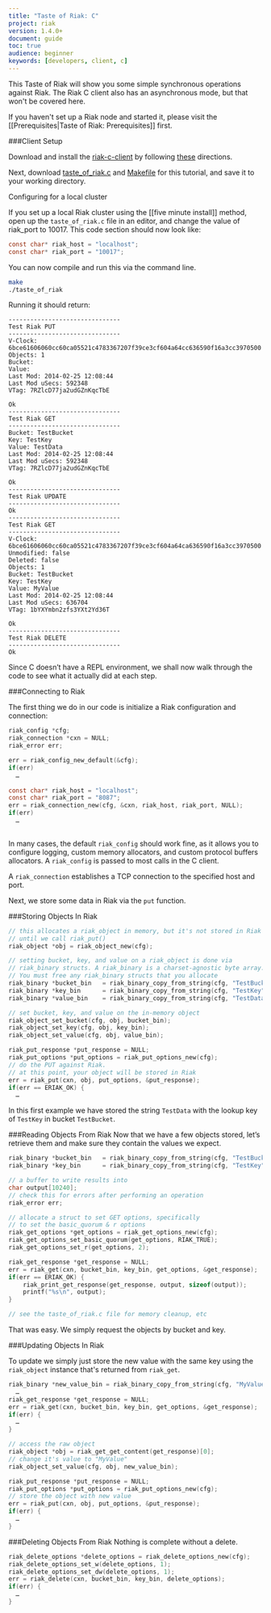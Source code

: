 ```yaml
---
title: "Taste of Riak: C"
project: riak
version: 1.4.0+
document: guide
toc: true
audience: beginner
keywords: [developers, client, c]
---
```


This Taste of Riak will show you some simple synchronous operations against Riak. The Riak C client also has an asynchronous mode, but that won't be covered here.

If you haven't set up a Riak node and started it, please visit the [[Prerequisites|Taste of Riak: Prerequisites]] first.

###Client Setup

Download and install the [riak-c-client](https://github.com/basho/riak-c-client) by following [these](https://github.com/basho/riak-c-client#building) directions.

Next, download [taste_of_riak.c](https://raw.github.com/basho/taste-of-riak/master/c/taste_of_riak.c) and [Makefile](https://raw.github.com/basho/taste-of-riak/master/c/Makefile) for this tutorial, and save it to your working directory.

<div class="note">
<div class="title">Configuring for a local cluster</div>

If you set up a local Riak cluster using the [[five minute install]] method, open up the `taste_of_riak.c` file in an editor, and change the value of riak_port to 10017.  This code section should now look like:


```c
const char* riak_host = "localhost";
const char* riak_port = "10017";
```

</div>

You can now compile and run this via the command line.

```bash
make
./taste_of_riak
```

Running it should return:

```text
-------------------------------
Test Riak PUT
-------------------------------
V-Clock: 6bce61606060cc60ca05521c4783367207f39ce3cf604a64cc636590f16a3cc3970500
Objects: 1
Bucket:
Value:
Last Mod: 2014-02-25 12:08:44
Last Mod uSecs: 592348
VTag: 7RZlcD77ja2udGZnKqcTbE

Ok
-------------------------------
Test Riak GET
-------------------------------
Bucket: TestBucket
Key: TestKey
Value: TestData
Last Mod: 2014-02-25 12:08:44
Last Mod uSecs: 592348
VTag: 7RZlcD77ja2udGZnKqcTbE

Ok
-------------------------------
Test Riak UPDATE
-------------------------------
Ok
-------------------------------
Test Riak GET
-------------------------------
V-Clock: 6bce61606060cc60ca05521c4783367207f39ce3cf604a64ca636590f16a3cc3970500
Unmodified: false
Deleted: false
Objects: 1
Bucket: TestBucket
Key: TestKey
Value: MyValue
Last Mod: 2014-02-25 12:08:44
Last Mod uSecs: 636704
VTag: 1bYXYmbn2zfs3YXt2Yd36T

Ok
-------------------------------
Test Riak DELETE
-------------------------------
Ok
```

Since C doesn’t have a REPL environment, we shall now walk through the code to see what it actually did at each step.  

###Connecting to Riak

The first thing we do in our code is initialize a Riak configuration and connection:

```c
riak_config *cfg;
riak_connection *cxn = NULL;
riak_error err;

err = riak_config_new_default(&cfg);
if(err)
  …
  
const char* riak_host = "localhost";
const char* riak_port = "8087";
err = riak_connection_new(cfg, &cxn, riak_host, riak_port, NULL);
if(err) 
  …
 
```

In many cases, the default `riak_config` should work fine, as it allows you to configure logging, custom memory allocators, and custom protocol buffers allocators. A `riak_config` is passed to most calls in the C client. 

A `riak_connection` establishes a TCP connection to the specified host and port. 

Next, we store some data in Riak via the `put` function. 

###Storing Objects In Riak

```c
// this allocates a riak_object in memory, but it's not stored in Riak
// until we call riak_put()
riak_object *obj = riak_object_new(cfg);

// setting bucket, key, and value on a riak_object is done via
// riak_binary structs. A riak_binary is a charset-agnostic byte array.
// You must free any riak_binary structs that you allocate
riak_binary *bucket_bin   = riak_binary_copy_from_string(cfg, "TestBucket");
riak_binary *key_bin      = riak_binary_copy_from_string(cfg, "TestKey");
riak_binary *value_bin    = riak_binary_copy_from_string(cfg, "TestData");

// set bucket, key, and value on the in-memory object
riak_object_set_bucket(cfg, obj, bucket_bin);
riak_object_set_key(cfg, obj, key_bin);
riak_object_set_value(cfg, obj, value_bin);

riak_put_response *put_response = NULL;
riak_put_options *put_options = riak_put_options_new(cfg);
// do the PUT against Riak.
// at this point, your object will be stored in Riak
err = riak_put(cxn, obj, put_options, &put_response);
if(err == ERIAK_OK) {
  …
```

In this first example we have stored the string `TestData` with the lookup key of `TestKey` in bucket `TestBucket`.  

###Reading Objects From Riak
Now that we have a few objects stored, let’s retrieve them and make sure they contain the values we expect.

```c
riak_binary *bucket_bin   = riak_binary_copy_from_string(cfg, "TestBucket");
riak_binary *key_bin      = riak_binary_copy_from_string(cfg, "TestKey");

// a buffer to write results into
char output[10240];
// check this for errors after performing an operation
riak_error err;

// allocate a struct to set GET options, specifically
// to set the basic_quorum & r options
riak_get_options *get_options = riak_get_options_new(cfg);
riak_get_options_set_basic_quorum(get_options, RIAK_TRUE);
riak_get_options_set_r(get_options, 2);

riak_get_response *get_response = NULL;
err = riak_get(cxn, bucket_bin, key_bin, get_options, &get_response);
if(err == ERIAK_OK) {
    riak_print_get_response(get_response, output, sizeof(output));
    printf("%s\n", output);
}

// see the taste_of_riak.c file for memory cleanup, etc
```

That was easy.  We simply request the objects by bucket and key. 

###Updating Objects In Riak

To update we simply just store the new value with the same key using the `riak_object` instance that's returned from `riak_get`.


```c
riak_binary *new_value_bin = riak_binary_copy_from_string(cfg, "MyValue");
  …
riak_get_response *get_response = NULL;
err = riak_get(cxn, bucket_bin, key_bin, get_options, &get_response);
if(err) {
  …
}

// access the raw object
riak_object *obj = riak_get_get_content(get_response)[0];
// change it's value to "MyValue"
riak_object_set_value(cfg, obj, new_value_bin);

riak_put_response *put_response = NULL;
riak_put_options *put_options = riak_put_options_new(cfg);
// store the object with new value
err = riak_put(cxn, obj, put_options, &put_response);
if(err) {
  …
}

```

###Deleting Objects From Riak
Nothing is complete without a delete.

```c
riak_delete_options *delete_options = riak_delete_options_new(cfg);
riak_delete_options_set_w(delete_options, 1);
riak_delete_options_set_dw(delete_options, 1);
err = riak_delete(cxn, bucket_bin, key_bin, delete_options);
if(err) {
  …
}
```




